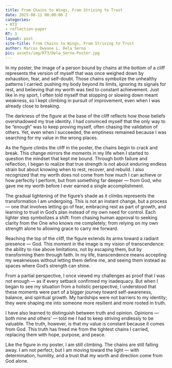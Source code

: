 ```yaml
---
title: From Chains to Wings, From Striving to Trust
date: 2025-08-11 00:00:00 Z
categories:
- RT3
- reflection-paper
RT: 3
layout: post
site-title: From Chains to Wings, From Striving to Trust
author: Marcus Dwyane L. Dela Serna
pic: assets/img/RT3/Dela_Serna-Poster.jpg
---
```


In my poster, the image of a person bound by chains at the bottom of a cliff represents the version of myself that was once weighed down by exhaustion, fear, and self-doubt. Those chains symbolize the unhealthy patterns I carried: pushing my body beyond its limits, ignoring its signals for rest, and believing that my worth was tied to constant achievement. Just like in my sport, I often told myself that stopping or slowing down meant weakness, so I kept climbing in pursuit of improvement, even when I was already close to breaking.

The darkness of the figure at the base of the cliff reflects how those beliefs overshadowed my true identity. I had convinced myself that the only way to be “enough” was to keep proving myself, often chasing the validation of others. Yet, even when I succeeded, the emptiness remained because I was searching for my value in the wrong places.

As the figure climbs the cliff in the poster, the chains begin to crack and break. This change mirrors the moments in my life when I started to question the mindset that kept me bound. Through both failure and reflection, I began to realize that true strength is not about enduring endless strain but about knowing when to rest, recover, and rebuild. I also recognized that my worth does not come from how much I can achieve or how perfectly I perform, but from something far deeper — from God, who gave me my worth before I ever earned a single accomplishment.

The gradual lightening of the figure’s shade as it climbs represents the transformation I am undergoing. This is not an instant change, but a process — one that involves letting go of fear, embracing rest as part of growth, and learning to trust in God’s plan instead of my own need for control. Each lighter step symbolizes a shift: from chasing human approval to seeking clarity from the One who knows me completely; from relying on my own strength alone to allowing grace to carry me forward.

Reaching the top of the cliff, the figure extends its arms toward a radiant presence — God. This moment in the image is my vision of transcendence: the ability to rise above limitations, not by escaping them, but by transforming them through faith. In my life, transcendence means accepting my weaknesses without letting them define me, and seeing them instead as spaces where God’s strength can shine.

From a partial perspective, I once viewed my challenges as proof that I was not enough — as if every setback confirmed my inadequacy. But when I began to see my situation from a holistic perspective, I understood that these moments were part of a bigger journey toward self-awareness, balance, and spiritual growth. My hardships were not barriers to my identity; they were shaping me into someone more resilient and more rooted in truth.

I have also learned to distinguish between truth and opinion. Opinions — both mine and others’ — told me I had to keep striving endlessly to be valuable. The truth, however, is that my value is constant because it comes from God. This truth has freed me from the tightest chains I carried, replacing them with hope, purpose, and peace.

Like the figure in my poster, I am still climbing. The chains are still falling away. I am not perfect, but I am moving toward the light — with determination, humility, and a trust that my worth and direction come from God alone.

